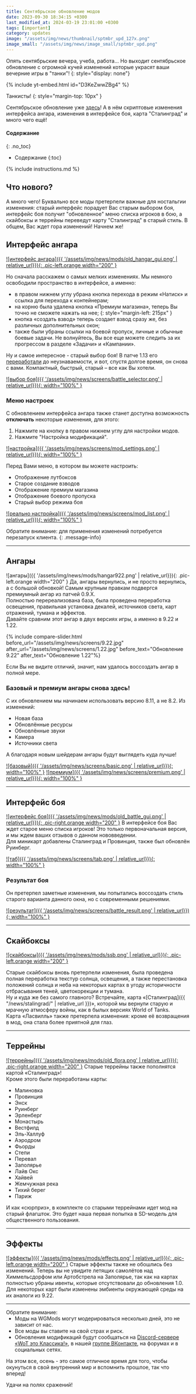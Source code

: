 ```yaml
---
title: Сентябрьское обновление модов
date: 2023-09-30 18:34:15 +0300
last_modified_at: 2024-03-19 23:01:00 +0300
tags: [important]
category: updates
image: "/assets/img/news/thumbnail/sptmbr_upd_127x.png"
image_small: "/assets/img/news/image_small/sptmbr_upd.png"
---
```

Опять сентябрьские вечера, учеба, работа... Но выходит сентябрьское обновление с огромной кучей изменений которые украсят ваши вечерние игры в "танки"!
{: style="display: none"}

{% include yt-embed.html id="D3KeZwwZBg4" %}

Танкисты!
{: style="margin-top: 10px" }

Сентябрьское обновление уже [здесь](https://www.youtube.com/watch?v=D3KeZwwZBg4)! А в нём скриптовые изменения интерфейса ангара, изменения в интерфейсе боя, карта "Сталинград" и много чего ещё!

#### Содержание
{: .no_toc}

- Содержание
{:toc}

{% include instructions.md %}

## Что нового?

А много чего! Буквально все моды претерпели важные для ностальгии изменения: старый интерфейс порадует Вас старым выбором боя, интерфейс боя получит "обновленное" меню списка игроков в бою, а скайбоксы и террейны переведут карту "Сталинград" в старый стиль. В общем, Вас ждет гора изменений! Начнем же!

## Интерфейс ангара

[![интерфейс ангара]({{ '/assets/img/news/mods/old_hangar_gui.png' | relative_url}}){: .pic-left.orange width="200" }](https://wgmods.net/6368/)

Но сначала расскажем о самых мелких изменениях. Мы немного освободили пространство в интерфейсе, а именно:

- в правом нижнем углу убрана кнопка перехода в режим «Натиск» и ссылка для перехода к контейнерам;
- на корню была удалена кнопка «Премиум магазина», теперь Вы точно не сможете нажать на нее;
{: style="margin-left: 215px" }
- кнопка «создать взвод» теперь создает взвод сразу же, без различных дополнительных окон;
- также были убраны ссылки на боевой пропуск, личные и обычные боевые задачи. Не волнуйтесь, Вы все еще можете следить за их прогрессом в разделе «Задачи» и «Кампании».

Ну и самое интересное - старый выбор боя! В патче 1.13 его [переработали](https://tanki.su/ru/news/updates/1-13-details/#mode) до неузнаваемости, и вот, спустя долгое время, он снова с вами. Компактный, быстрый, старый – все как Вы хотели.

[![выбор боя]({{ '/assets/img/news/screens/battle_selector.png' | relative_url}}){: width="100%" }](/assets/img/news/screens/battle_selector.png)

### Меню настроек

С обновлением интерфейса ангара также станет доступна возможность **отключать** некоторые изменения, для этого:

1. Нажмите на кнопку в правом нижнем углу для настройки модов.
2. Нажмите "Настройка модификаций".

[![настройка]({{ '/assets/img/news/screens/mod_settings.png' | relative_url}}){: width="100%" }](/assets/img/news/screens/mod_settings.png)

Перед Вами меню, в котором вы можете настроить:

- Отображение лутбоксов
- Старое создание взводов
- Отображение премиум магазина
- Отображение боевого пропуска
- Старый выбор режима боя

[![реально настройка]({{ '/assets/img/news/screens/mod_list.png' | relative_url}}){: width="100%" }](/assets/img/news/screens/mod_list.png)

Обратите внимание: для применения изменений потребуется перезапуск клиента.
{: .message-info}

---

## Ангары

![ангары]({{ '/assets/img/news/mods/hangar922.png' | relative_url}}){: .pic-left.orange width="200" }
Да, ангары вернулись, и не просто вернулись, а с большой обновкой! Самым крупным правкам подвергся премиумный ангар из патчей 0.9.Х.  
Полностью перереализована база, была проведена переработка освещения, правильная установка декалей, источников света, карт отражений, тумана и эффектов.  
Давайте сравним этот ангар в двух версиях игры, а именно в 9.22 и 1.22.

{% include compare-slider.html before_url="/assets/img/news/screens/9.22.jpg" after_url="/assets/img/news/screens/1.22.jpg" before_text="Обновление 9.22" after_text="Обновление 1.22"%}

Если Вы не видите отличий, значит, нам удалось воссоздать ангар в полной мере.

### Базовый и премиум ангары снова здесь!

С их обновлением мы начинаем использовать версию 8.11, а не 8.2. Из изменений:

- Новая база
- Обновлённые ресурсы
- Обновлённые звуки
- Камера
- Источники света

А благодаря новым шейдерам ангары будут выглядеть куда лучше!

[![базовый]({{ '/assets/img/news/screens/basic.png' | relative_url}}){: width="100%" }](/assets/img/news/screens/basic.png)
[![премиум]({{ '/assets/img/news/screens/premium.png' | relative_url}}){: width="100%" }](/assets/img/news/screens/premium.png)

---

## Интерфейс боя

[![интерфейс боя]({{ '/assets/img/news/mods/old_battle_gui.png' | relative_url}}){: .pic-right.orange width="200" }](https://wgmods.net/6287/)
В интерфейсе боя Вас ждет старое меню списка игроков! Это только первоначальная версия, и мы ждем ваших отзывов о данном нововведении.  
Для миникарт добавлены Сталинград и Провинция, также был обновлён Руинберг.  

[![таб]({{ '/assets/img/news/screens/tab.png' | relative_url}}){: width="100%" }](/assets/img/news/screens/tab.png)

### Результат боя

Он претерпел заметные изменения, мы попытались воссоздать стиль старого варианта данного окна, но с современными решениями.

[![результат]({{ '/assets/img/news/screens/battle_result.png' | relative_url}}){: width="100%" }](/assets/img/news/screens/battle_result.png)

---

## Скайбоксы

[![скайбоксы]({{ '/assets/img/news/mods/ssb.png' | relative_url}}){: .pic-left.orange width="200" }](https://wgmods.net/6288/)

Старые скайбоксы вновь претерпели изменения, была проведена полная переработка текстур солнца, освещения, а также перестановка положений солнца и неба на некоторых картах в угоду историчности отбрасывания теней, цветокорекции и тумана.  
Ну и куда же без самого главного? Встречайте, карта «[Сталинград]({{ "/news/stalingrad/" | relative_url }})», которой мы вернули старую и мрачную атмосферу войны, как в былых версиях World of Tanks.  
Карта «Ласвилль» также претерпела изменения: кроме её возвращения в мод, она стала более приятной для глаз.

---

## Террейны

[![террейны]({{ '/assets/img/news/mods/old_flora.png' | relative_url}}){: .pic-right.orange width="200" }](https://drive.google.com/file/d/1FmohmS9sjSlitiQzPuboNxT1bLcsdWug/view?usp=sharing)
Старые террейны также пополнятся картой «Сталинград»!  
Кроме этого были переработаны карты:

- Малиновка
- Провинция
- Энск
- Руинберг
- Эрленберг
- Монастырь
- Вестфилд
- Эль-Халлуф
- Аэродром
- Фьорды
- Степи
- Перевал
- Заполярье
- Лайв Окс
- Хайвей
- Жемчужная река
- Тихий берег
- Париж

И как «сюрприз», в комплекте со старыми террейнами идет мод на старый флагшток. Это будет наша первая попытка в SD-модель для общественного пользования.

---

## Эффекты

[![эффекты]({{ '/assets/img/news/mods/effects.png' | relative_url}}){: .pic-left.orange width="200" }](https://wgmods.net/6399/)
Старые эффекты также не обошлись без изменений. Теперь вы не увидите летящих самолётов над Химмельсдорфом или Артобстрела на Заполярье, так как на картах полностью убраны ивенты, которые отсутствовали до обновления 1.0.  
Для некоторых карт были изменены эмбиенты окружающей среды на их аналоги из 9.22.

---

<div class="message-info" style="padding-bottom: 0">
Обратите внимание:
<ul style="margin-top: 0px">
  <li>Моды на WGMods могут модерироваться несколько дней, это не зависит от нас.</li>
  <li>Все моды вы ставите на свой страх и риск.</li>
  <li>Обновления модификаций будут сообщаться на <a href="{{ site.data.socials.wek.discord }}">Discord-сервере «WoT это Классика!»</a>, в нашей <a href="{{ site.data.socials.bendy.vk }}">группе ВКонтакте</a>, на форумах и в социальных сетях.</li>
</ul>
</div>

На этом все, осень - это самое отличное время для того, чтобы окунуться в свой внутренний мир и вспомнить прошлое, так что вперед!

Удачи на полях сражений!
